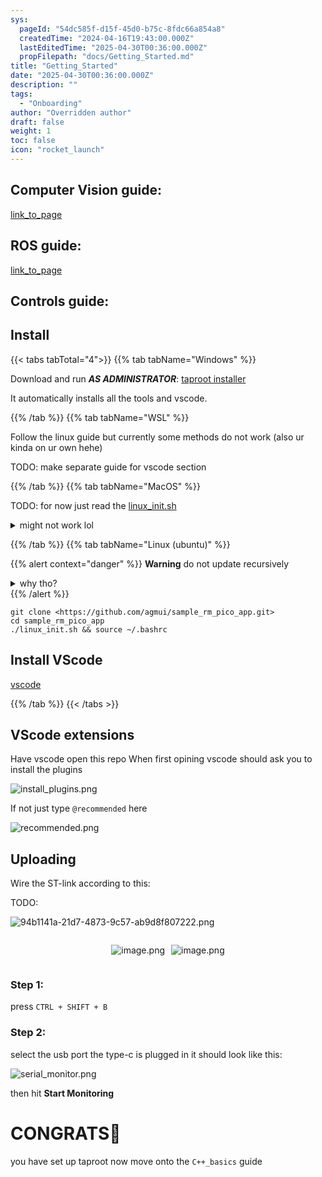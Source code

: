 ```yaml
---
sys:
  pageId: "54dc585f-d15f-45d0-b75c-8fdc66a854a8"
  createdTime: "2024-04-16T19:43:00.000Z"
  lastEditedTime: "2025-04-30T00:36:00.000Z"
  propFilepath: "docs/Getting_Started.md"
title: "Getting_Started"
date: "2025-04-30T00:36:00.000Z"
description: ""
tags:
  - "Onboarding"
author: "Overridden author"
draft: false
weight: 1
toc: false
icon: "rocket_launch"
---
```


## Computer Vision guide:

[link_to_page](86d45bc0-388b-4d26-8848-44f255f73d0e)

## ROS guide:

[link_to_page](3c76c1de-ec8f-46d6-8b0a-294005edc2d5)

## Controls guide:

## Install

{{< tabs tabTotal="4">}}
{{% tab tabName="Windows" %}}

Download and run _**AS ADMINISTRATOR**_: [taproot installer](https://github.com/Thornbots/TeachingFreshies/releases/tag/1.0)

It automatically installs all the tools and vscode.

{{% /tab %}}
{{% tab tabName="WSL" %}}

Follow the linux guide but currently some methods do not work (also ur kinda on ur own hehe)

TODO: make separate guide for vscode section

{{% /tab %}}
{{% tab tabName="MacOS" %}}

TODO: for now just read the [linux_init.sh](https://github.com/agmui/sample_rm_pico_app/blob/main/linux_init.sh)

<details>
<summary>might not work lol</summary>

`brew install libusb pkg-config`

Next install: [vscode](https://code.visualstudio.com/Download)

</details>

{{% /tab %}}
{{% tab tabName="Linux (ubuntu)" %}}

{{% alert context="danger" %}}
**Warning** do not update recursively
<details>
<summary>why tho?</summary>
There are some submodules that may go on for a while (like tinyusb) and I highly
recommend you don't need to get them.
If you want to see what submodules I update just look in `linux_init.sh`
</details>
{{% /alert %}}

```shell
git clone <https://github.com/agmui/sample_rm_pico_app.git>
cd sample_rm_pico_app
./linux_init.sh && source ~/.bashrc
```

## Install VScode

[vscode](https://code.visualstudio.com/Download)

{{% /tab %}}
{{< /tabs >}}

## VScode extensions

Have vscode open this repo
When first opining vscode should ask you to install the plugins

![install_plugins.png](https://prod-files-secure.s3.us-west-2.amazonaws.com/d518164a-d88e-44d1-a4ee-3adb3bd8bce0/89bd30f0-1825-4e77-867b-0a41ce370880/install_plugins.png?X-Amz-Algorithm=AWS4-HMAC-SHA256&X-Amz-Content-Sha256=UNSIGNED-PAYLOAD&X-Amz-Credential=ASIAZI2LB466VSERNUC7%2F20250704%2Fus-west-2%2Fs3%2Faws4_request&X-Amz-Date=20250704T071051Z&X-Amz-Expires=3600&X-Amz-Security-Token=IQoJb3JpZ2luX2VjEB4aCXVzLXdlc3QtMiJGMEQCIGKqixxWzyNJbwySqSPNU6nQ8av0OQsGIkzIbcp7vhbrAiBnSXPTQZ%2FxciQw3rRge3q73JZ4%2FumXQVgNsvbeIgTiHir%2FAwgnEAAaDDYzNzQyMzE4MzgwNSIMK1MqnXG1PwH3TCdKKtwDrqXLHVGd%2Fw%2BOvijypuIoCWCkbkTFYsPAAdS9ftuohmHlEM%2F5yVSY%2BYEl3d12tA7TcQ%2FCAHcv%2FL7VhgglRnQ3PN4ReU6xDOFZcuro1Bb8EMew2oBA6fdMCXU69O0%2FGRCW7aMy5doHlwUn7zLfR0jlNzsfaDWRXAqS5S2YuRsnLlmgXpjiKS%2FYNYTOaYkiARtI4B%2FARdkRegN%2F6EVTEjYsdskEcIbIvXQIIOUVc94PZK833Ylkp2Twkc3n%2BE0%2F8iLVQCKWM5oMEll1UGFqbyU0bieaV9n3LwHsbXz0vhAiYxY%2BeCrer2sf1%2Fi3ygY%2Fzys3RZk4u0QpZRssB81ypkmkCOHpx%2FjnhPssjVF8Iu9O2zK1hIXucud%2BAxc9KAoQps9D7TIN6IcXsjv4LsL7Lr7F1GFE2cLkPe%2BUHC2nkeMl%2BHrt1%2FZyR3Hp4akeDMDC8zJxNDj2bLtozwRjcMwGo%2Fi413KVWnXpDQOY4c8PDp%2BwECfXX3yuYJxXW3iYSHJp9x%2BXPwk3Ury2JSWMORPcuX%2FDi1OHjFFSF85ZjQWu5r0ZxmYRCuxgZmTWghm8EbAfHqZjK2BA5JnpicbuLG7Y%2BovAMgy0wph3CsGwfRmuUiKDvV3gUbUswUt2hEYfa5ww7eCdwwY6pgE06nBACzgbDIbCgY2OGE%2FpszHpn4zKd1OnipRt0gLcVTkW6apy7NNobfA%2FxEF%2BzD4eeUVIPsE%2BJC1YWuV0LofWTP0uJ3j3C7yKS6FHR3jmYBaMpFeiyG5eCrr1zsbwXP%2B9YwYMW6WvQSBxTizKSmSu5oUmT4sBAuci8Q4UZX%2BN0FR7%2F%2Bft9FfmjSEyN3cFkjkYtfokdeQUWdf%2FRW4rx6Pq3UnEU2kX&X-Amz-Signature=81d280b78221d20dcd87f54b0e0d424ad0ced30ba469ea5d38ad3fa353212ef2&X-Amz-SignedHeaders=host&x-amz-checksum-mode=ENABLED&x-id=GetObject)

If not just type `@recommended` here  

![recommended.png](https://prod-files-secure.s3.us-west-2.amazonaws.com/d518164a-d88e-44d1-a4ee-3adb3bd8bce0/61e661e9-5d85-4dfc-be0d-8d2097a5e793/recommended.png?X-Amz-Algorithm=AWS4-HMAC-SHA256&X-Amz-Content-Sha256=UNSIGNED-PAYLOAD&X-Amz-Credential=ASIAZI2LB466VSERNUC7%2F20250704%2Fus-west-2%2Fs3%2Faws4_request&X-Amz-Date=20250704T071051Z&X-Amz-Expires=3600&X-Amz-Security-Token=IQoJb3JpZ2luX2VjEB4aCXVzLXdlc3QtMiJGMEQCIGKqixxWzyNJbwySqSPNU6nQ8av0OQsGIkzIbcp7vhbrAiBnSXPTQZ%2FxciQw3rRge3q73JZ4%2FumXQVgNsvbeIgTiHir%2FAwgnEAAaDDYzNzQyMzE4MzgwNSIMK1MqnXG1PwH3TCdKKtwDrqXLHVGd%2Fw%2BOvijypuIoCWCkbkTFYsPAAdS9ftuohmHlEM%2F5yVSY%2BYEl3d12tA7TcQ%2FCAHcv%2FL7VhgglRnQ3PN4ReU6xDOFZcuro1Bb8EMew2oBA6fdMCXU69O0%2FGRCW7aMy5doHlwUn7zLfR0jlNzsfaDWRXAqS5S2YuRsnLlmgXpjiKS%2FYNYTOaYkiARtI4B%2FARdkRegN%2F6EVTEjYsdskEcIbIvXQIIOUVc94PZK833Ylkp2Twkc3n%2BE0%2F8iLVQCKWM5oMEll1UGFqbyU0bieaV9n3LwHsbXz0vhAiYxY%2BeCrer2sf1%2Fi3ygY%2Fzys3RZk4u0QpZRssB81ypkmkCOHpx%2FjnhPssjVF8Iu9O2zK1hIXucud%2BAxc9KAoQps9D7TIN6IcXsjv4LsL7Lr7F1GFE2cLkPe%2BUHC2nkeMl%2BHrt1%2FZyR3Hp4akeDMDC8zJxNDj2bLtozwRjcMwGo%2Fi413KVWnXpDQOY4c8PDp%2BwECfXX3yuYJxXW3iYSHJp9x%2BXPwk3Ury2JSWMORPcuX%2FDi1OHjFFSF85ZjQWu5r0ZxmYRCuxgZmTWghm8EbAfHqZjK2BA5JnpicbuLG7Y%2BovAMgy0wph3CsGwfRmuUiKDvV3gUbUswUt2hEYfa5ww7eCdwwY6pgE06nBACzgbDIbCgY2OGE%2FpszHpn4zKd1OnipRt0gLcVTkW6apy7NNobfA%2FxEF%2BzD4eeUVIPsE%2BJC1YWuV0LofWTP0uJ3j3C7yKS6FHR3jmYBaMpFeiyG5eCrr1zsbwXP%2B9YwYMW6WvQSBxTizKSmSu5oUmT4sBAuci8Q4UZX%2BN0FR7%2F%2Bft9FfmjSEyN3cFkjkYtfokdeQUWdf%2FRW4rx6Pq3UnEU2kX&X-Amz-Signature=c9be62ec519b94c24cbbdbf7612d8a660080e00cc7122ebe4685be176253ac94&X-Amz-SignedHeaders=host&x-amz-checksum-mode=ENABLED&x-id=GetObject)

## Uploading

Wire the ST-link according to this:

TODO:

![94b1141a-21d7-4873-9c57-ab9d8f807222.png](https://prod-files-secure.s3.us-west-2.amazonaws.com/d518164a-d88e-44d1-a4ee-3adb3bd8bce0/e5fad17d-ab82-4300-9f4c-505ab4b1202c/94b1141a-21d7-4873-9c57-ab9d8f807222.png?X-Amz-Algorithm=AWS4-HMAC-SHA256&X-Amz-Content-Sha256=UNSIGNED-PAYLOAD&X-Amz-Credential=ASIAZI2LB466VSERNUC7%2F20250704%2Fus-west-2%2Fs3%2Faws4_request&X-Amz-Date=20250704T071051Z&X-Amz-Expires=3600&X-Amz-Security-Token=IQoJb3JpZ2luX2VjEB4aCXVzLXdlc3QtMiJGMEQCIGKqixxWzyNJbwySqSPNU6nQ8av0OQsGIkzIbcp7vhbrAiBnSXPTQZ%2FxciQw3rRge3q73JZ4%2FumXQVgNsvbeIgTiHir%2FAwgnEAAaDDYzNzQyMzE4MzgwNSIMK1MqnXG1PwH3TCdKKtwDrqXLHVGd%2Fw%2BOvijypuIoCWCkbkTFYsPAAdS9ftuohmHlEM%2F5yVSY%2BYEl3d12tA7TcQ%2FCAHcv%2FL7VhgglRnQ3PN4ReU6xDOFZcuro1Bb8EMew2oBA6fdMCXU69O0%2FGRCW7aMy5doHlwUn7zLfR0jlNzsfaDWRXAqS5S2YuRsnLlmgXpjiKS%2FYNYTOaYkiARtI4B%2FARdkRegN%2F6EVTEjYsdskEcIbIvXQIIOUVc94PZK833Ylkp2Twkc3n%2BE0%2F8iLVQCKWM5oMEll1UGFqbyU0bieaV9n3LwHsbXz0vhAiYxY%2BeCrer2sf1%2Fi3ygY%2Fzys3RZk4u0QpZRssB81ypkmkCOHpx%2FjnhPssjVF8Iu9O2zK1hIXucud%2BAxc9KAoQps9D7TIN6IcXsjv4LsL7Lr7F1GFE2cLkPe%2BUHC2nkeMl%2BHrt1%2FZyR3Hp4akeDMDC8zJxNDj2bLtozwRjcMwGo%2Fi413KVWnXpDQOY4c8PDp%2BwECfXX3yuYJxXW3iYSHJp9x%2BXPwk3Ury2JSWMORPcuX%2FDi1OHjFFSF85ZjQWu5r0ZxmYRCuxgZmTWghm8EbAfHqZjK2BA5JnpicbuLG7Y%2BovAMgy0wph3CsGwfRmuUiKDvV3gUbUswUt2hEYfa5ww7eCdwwY6pgE06nBACzgbDIbCgY2OGE%2FpszHpn4zKd1OnipRt0gLcVTkW6apy7NNobfA%2FxEF%2BzD4eeUVIPsE%2BJC1YWuV0LofWTP0uJ3j3C7yKS6FHR3jmYBaMpFeiyG5eCrr1zsbwXP%2B9YwYMW6WvQSBxTizKSmSu5oUmT4sBAuci8Q4UZX%2BN0FR7%2F%2Bft9FfmjSEyN3cFkjkYtfokdeQUWdf%2FRW4rx6Pq3UnEU2kX&X-Amz-Signature=0fc9cb9f61dd1d2e76734a263196c03373942d7bbd72b24f5e0751f23d9bc04d&X-Amz-SignedHeaders=host&x-amz-checksum-mode=ENABLED&x-id=GetObject)

<div style="display: flex;flex-direction: row; column-gap:10px; max-width: 630px;justify-content: center;">
<div>

![image.png](https://prod-files-secure.s3.us-west-2.amazonaws.com/d518164a-d88e-44d1-a4ee-3adb3bd8bce0/210ecb78-1116-4d7b-b9b7-2292f66fa2c2/image.png?X-Amz-Algorithm=AWS4-HMAC-SHA256&X-Amz-Content-Sha256=UNSIGNED-PAYLOAD&X-Amz-Credential=ASIAZI2LB466ZDY2U56C%2F20250704%2Fus-west-2%2Fs3%2Faws4_request&X-Amz-Date=20250704T071053Z&X-Amz-Expires=3600&X-Amz-Security-Token=IQoJb3JpZ2luX2VjEB4aCXVzLXdlc3QtMiJHMEUCIDyCJKBOGgr7%2BAL%2FJZbHyueHqyjpittI4ALtFbfyxgBiAiEAzYuOZboypHokq%2FvulN47ek5O%2BLVmotkule2i6tXP4jMq%2FwMIJxAAGgw2Mzc0MjMxODM4MDUiDONs7faCb7%2FXRjK1tCrcAxezndZSYkSi3uloH6rUGE1WLKS%2B7V9CFfM7LVcwCqa%2BDCqP3FBhFAGReGOee7uFGPc0fY3CRtmlLsCI%2Fyk2s9QfXnndjLLGye6Zb50Wmqeo3wqCKCaroApAGplwhnDCh%2Bmv7APpjrUCpVkHl3Uh%2B0Yk7GDzsKR0tHSHgsddK2fklFFwb%2F9BgSeF92pO0nWUQNs5fC%2Bwgz06VRhjIggK338JyHeoFwPxXNvO9V6uIMwLL4LyX3gHHMDmr%2B%2BhoOYOIn9IIqSi6GEB5XgYdzD2Qm%2BKkOB9ZatJNI343qxw4H2kdy5p2LuYIcXKo2PPgnZV0UifyrGLXQ4Py2BhAsMRzuL7oGdyWseK9HZLifD4AVU5rVr8b%2Bd5NKQ%2BwgmVSxAFxkVNhD%2FzUrXgL0C%2F0Efp0zLdLC5pL9TCzheRT9bO%2FvbS2LxgtM%2FnAxa8ETTX%2FF0roSWc37DLqCSnBE%2BGy4qb%2F73edjMnRn71LZmtq8GtggX2hmFNmfovZMO1%2FhJ5R%2FW%2FLx%2FZT%2FclgUVMFlhE3eQycSKWP76IFIdWT%2BFAOEV7krgWO%2FWQcu1Yi2Izyzwu3nsmZXMo59MdRdeBagVh4%2Fpwo%2B2OKsO6cRXNNnbCBm8h9V4saghQEw3WTzKpS2%2FoMPrgncMGOqUBclLMy1utHZPlZAi04gMVc%2BTtMMwE2Kr5qoTammeuwNeUeuvXRS9D7NRz5eLmVWVBAbsQ3cyZyk8IBs9QWCje0rXTM9ZdiHGE94HQKcRli2goZzut1LticG9BmbcUfBbYpr4eT9I65B0Iu0kYD7f0DvPK2ydv16GJ0%2FCCJmnmSzpRm3NMZecYdi%2FmhVINIE5PyEI4FiF7I5s9b7MYU3hGZ4OhBP1d&X-Amz-Signature=e9e8a308f3fb4e94fd7852787e59ced47bbb425ffd526831854faa27eab0d780&X-Amz-SignedHeaders=host&x-amz-checksum-mode=ENABLED&x-id=GetObject)

</div>
<div>

![image.png](https://prod-files-secure.s3.us-west-2.amazonaws.com/d518164a-d88e-44d1-a4ee-3adb3bd8bce0/33a0fd0f-8ca6-4a86-8e09-26e95ded1fff/image.png?X-Amz-Algorithm=AWS4-HMAC-SHA256&X-Amz-Content-Sha256=UNSIGNED-PAYLOAD&X-Amz-Credential=ASIAZI2LB466RNG7F2E2%2F20250704%2Fus-west-2%2Fs3%2Faws4_request&X-Amz-Date=20250704T071054Z&X-Amz-Expires=3600&X-Amz-Security-Token=IQoJb3JpZ2luX2VjEB4aCXVzLXdlc3QtMiJIMEYCIQCGYihcZa%2Fh58WRIezi4dLv7a49rFn%2BjrpISYa7jdEfhwIhAMdL0J1FjSBT2B2wyCtLiaC%2FIL9e4EE5R02XBzc23Ug1Kv8DCCcQABoMNjM3NDIzMTgzODA1IgzokJPRGsHHQqkN%2Fbkq3AOk7I72vobs2WZlmcJ0jhS645qYKu%2B1R%2BfltXtHBd46cvdymqNz9nP24CW90Ip6Mocc5abD%2BCN4ZyBAYfEYP59Jb6POjeI%2BOrzu%2Fwf6rek5WaW82H8M%2F7O9r1a391p1i%2Befh0t24IO%2FDWRInV9PNyDz4GhICHaWxrXk%2Fpc0Wo87C5xwDWduIrJFcPpUvuGreRTLNoucPEevy6kfguKiHzAGQZfFlXLF%2BQRaxlwpshpkV1Jmg16di4%2FWsfwIoIWCi6%2FMTtxF2OVGlTxGlBWxF1%2BCvNexztvEIEeST7tdLwgfyOb8nUrSbeVFgUMXok2B70xwM0Ru%2B36uVmHaRsWn4%2BapRBAAq35zQnGR2kTxwa2n8TAezHcEsjBN%2FdqTgFOvPszj4v%2B%2FXnVX76NrMMQPQDTxxBc1gqbejDeOe8WMZLpA4xTYHVZGHgLjsDc9y0rDi2Dlzc1iTMDsqlp2pChHibNjbq8bnqTPObqg3xMy4XHRwC6B4PSCVykMv9zTfDaREq7ZeP1E6gybWfXYDm8HpWHRaZEXoGxSyUNYKS89sJAzCvzwjgu7eOdxc9SWYtLosVpBPVq6i%2BG%2FUW6qdoK6qZjWtI9JAIYeLK%2BL%2FQmpic8JkhQdLcK80GVG1RO0sjD%2B4Z3DBjqkAajyGMuSoJiF3bT3qcA%2FjMm59OtL0cdpeGlSeoRph6tne6qISCLnBuAL2ULxGk8%2FE0%2BkVYDqJAbLPDISRbHA84BJjC14MQ9tovHn%2F1DlBXTqkvDTTIfDbs36Y9O%2BjrDJhiF%2BacGZRHL0ROjHlPG28FQXv%2Bk8aT6OQIGBuWWXjdCV6CyL2y3CVpeFWFVuIe1OSMVudbYiQ2DFH3NHfHPGOHaUmFmM&X-Amz-Signature=736f5922d5eed7e367d74bf206faa33f49b356a528b80470b9057fc42b0cb13f&X-Amz-SignedHeaders=host&x-amz-checksum-mode=ENABLED&x-id=GetObject)

</div>
</div>

### Step 1:

press `CTRL + SHIFT + B`

### Step 2:

select the usb port the type-c is plugged in it should look like this:

![serial_monitor.png](https://prod-files-secure.s3.us-west-2.amazonaws.com/d518164a-d88e-44d1-a4ee-3adb3bd8bce0/f03f4774-05d4-4393-b6a0-d5efb6d315ab/serial_monitor.png?X-Amz-Algorithm=AWS4-HMAC-SHA256&X-Amz-Content-Sha256=UNSIGNED-PAYLOAD&X-Amz-Credential=ASIAZI2LB466VSERNUC7%2F20250704%2Fus-west-2%2Fs3%2Faws4_request&X-Amz-Date=20250704T071051Z&X-Amz-Expires=3600&X-Amz-Security-Token=IQoJb3JpZ2luX2VjEB4aCXVzLXdlc3QtMiJGMEQCIGKqixxWzyNJbwySqSPNU6nQ8av0OQsGIkzIbcp7vhbrAiBnSXPTQZ%2FxciQw3rRge3q73JZ4%2FumXQVgNsvbeIgTiHir%2FAwgnEAAaDDYzNzQyMzE4MzgwNSIMK1MqnXG1PwH3TCdKKtwDrqXLHVGd%2Fw%2BOvijypuIoCWCkbkTFYsPAAdS9ftuohmHlEM%2F5yVSY%2BYEl3d12tA7TcQ%2FCAHcv%2FL7VhgglRnQ3PN4ReU6xDOFZcuro1Bb8EMew2oBA6fdMCXU69O0%2FGRCW7aMy5doHlwUn7zLfR0jlNzsfaDWRXAqS5S2YuRsnLlmgXpjiKS%2FYNYTOaYkiARtI4B%2FARdkRegN%2F6EVTEjYsdskEcIbIvXQIIOUVc94PZK833Ylkp2Twkc3n%2BE0%2F8iLVQCKWM5oMEll1UGFqbyU0bieaV9n3LwHsbXz0vhAiYxY%2BeCrer2sf1%2Fi3ygY%2Fzys3RZk4u0QpZRssB81ypkmkCOHpx%2FjnhPssjVF8Iu9O2zK1hIXucud%2BAxc9KAoQps9D7TIN6IcXsjv4LsL7Lr7F1GFE2cLkPe%2BUHC2nkeMl%2BHrt1%2FZyR3Hp4akeDMDC8zJxNDj2bLtozwRjcMwGo%2Fi413KVWnXpDQOY4c8PDp%2BwECfXX3yuYJxXW3iYSHJp9x%2BXPwk3Ury2JSWMORPcuX%2FDi1OHjFFSF85ZjQWu5r0ZxmYRCuxgZmTWghm8EbAfHqZjK2BA5JnpicbuLG7Y%2BovAMgy0wph3CsGwfRmuUiKDvV3gUbUswUt2hEYfa5ww7eCdwwY6pgE06nBACzgbDIbCgY2OGE%2FpszHpn4zKd1OnipRt0gLcVTkW6apy7NNobfA%2FxEF%2BzD4eeUVIPsE%2BJC1YWuV0LofWTP0uJ3j3C7yKS6FHR3jmYBaMpFeiyG5eCrr1zsbwXP%2B9YwYMW6WvQSBxTizKSmSu5oUmT4sBAuci8Q4UZX%2BN0FR7%2F%2Bft9FfmjSEyN3cFkjkYtfokdeQUWdf%2FRW4rx6Pq3UnEU2kX&X-Amz-Signature=e5f9734a57102e4d5bee67195221569e483cd7ec004c6e5d210f8821971e28d3&X-Amz-SignedHeaders=host&x-amz-checksum-mode=ENABLED&x-id=GetObject)

then hit **Start Monitoring**

# CONGRATS🎉

you have set up taproot now move onto the `C++_basics` guide
